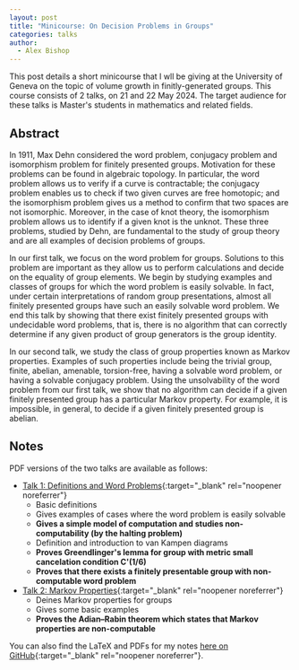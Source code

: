 ```yaml
---
layout: post
title: "Minicourse: On Decision Problems in Groups"
categories: talks
author:
  - Alex Bishop
---
```


This post details a short minicourse that I wll be giving at the University of Geneva on the topic of volume growth in finitly-generated groups.
This course consists of 2 talks, on 21 and 22 May 2024.
The target audience for these talks is Master's students in mathematics and related fields.

## Abstract

In 1911, Max Dehn considered the word problem, conjugacy problem and isomorphism problem for finitely presented groups. Motivation for these problems can be found in algebraic topology. In particular, the word problem allows us to verify if a curve is contractable; the conjugacy problem enables us to check if two given curves are free homotopic; and the isomorphism problem gives us a method to confirm that two spaces are not isomorphic. Moreover, in the case of knot theory, the isomorphism problem allows us to identify if a given knot is the unknot. These three problems, studied by Dehn, are fundamental to the study of group theory and are all examples of decision problems of groups.

In our first talk, we focus on the word problem for groups. Solutions to this problem are important as they allow us to perform calculations and decide on the equality of group elements. We begin by studying examples and classes of groups for which the word problem is easily solvable. In fact, under certain interpretations of random group presentations, almost all finitely presented groups have such an easily solvable word problem. We end this talk by showing that there exist finitely presented groups with undecidable word problems, that is, there is no algorithm that can correctly determine if any given product of group generators is the group identity.

In our second talk, we study the class of group properties known as Markov properties. Examples of such properties include being the trivial group, finite, abelian, amenable, torsion-free, having a solvable word problem, or having a solvable conjugacy problem. Using the unsolvability of the word problem from our first talk, we show that no algorithm can decide if a given finitely presented group has a particular Markov property. For example, it is impossible, in general, to decide if a given finitely presented group is abelian.

## Notes

PDF versions of the two talks are available as follows:

 - [Talk 1: Definitions and Word Problems](https://github.com/alexbishop/unige_minicourse_2024_decision_problems/releases/download/v2.0.3/talk1.pdf){:target="_blank" rel="noopener noreferrer"}
    * Basic definitions
    * Gives examples of cases where the word problem is easily solvable
    * **Gives a simple model of computation and studies non-computability (by the halting problem)**
    * Definition and introduction to van Kampen diagrams
    * **Proves Greendlinger's lemma for group with metric small cancelation condition C'(1/6)**
    * **Proves that there exists a finitely presentable group with non-computable word problem**
 - [Talk 2: Markov Properties](https://github.com/alexbishop/unige_minicourse_2024_decision_problems/releases/download/v2.0.3/talk2.pdf){:target="_blank" rel="noopener noreferrer"}
    * Deines Markov properties for groups
    * Gives some basic examples
    * **Proves the Adian–Rabin theorem which states that Markov properties are non-computable**

You can also find the LaTeX and PDFs for my notes [here on GitHub](https://github.com/alexbishop/unige_minicourse_2024_decision_problems){:target="_blank" rel="noopener noreferrer"}.

